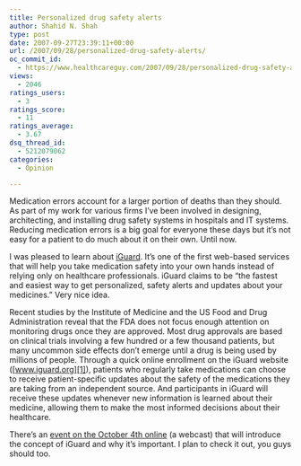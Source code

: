 ```yaml
---
title: Personalized drug safety alerts
author: Shahid N. Shah
type: post
date: 2007-09-27T23:39:11+00:00
url: /2007/09/28/personalized-drug-safety-alerts/
oc_commit_id:
  - https://www.healthcareguy.com/2007/09/28/personalized-drug-safety-alerts/1478769145
views:
  - 2046
ratings_users:
  - 3
ratings_score:
  - 11
ratings_average:
  - 3.67
dsq_thread_id:
  - 5212079062
categories:
  - Opinion

---
```

Medication errors account for a larger portion of deaths than they should. As part of my work for various firms I&#8217;ve been involved in designing, architecting, and installing drug safety systems in hospitals and IT systems. Reducing medication errors is a big goal for everyone these days but it&#8217;s not easy for a patient to do much about it on their own. Until now.

I was pleased to learn about&nbsp;[iGuard][1]. It&#8217;s one of the first web-based services that will help you take medication safety into your own hands instead of relying only on healthcare professionals. iGuard claims to be &#8220;the fastest and easiest way to get personalized, safety alerts and updates about your medicines.&#8221; Very nice idea.

Recent studies by the Institute of Medicine and the US Food and Drug Administration reveal that the FDA does not focus enough attention on monitoring drugs once they are approved. Most drug approvals are based on clinical trials involving a few hundred or a few thousand patients, but many uncommon side effects don’t emerge until a drug is being used by millions of people. Through a quick online enrollment on the iGuard website ([www.iguard.org][1]), patients who regularly take medications can choose to receive patient-specific updates about the safety of the medications they are taking from an independent source. And participants in iGuard will receive these updates whenever new information is learned about their medicine, allowing them to make the most informed decisions about their healthcare.

There&#8217;s an [event on the October 4th online][2] (a webcast) that will introduce the concept of iGuard and why it&#8217;s important. I plan to check it out, you guys should too.

 [1]: http://www.iguard.org/
 [2]: http://www.visualwebcaster.com/event.asp?id=42333